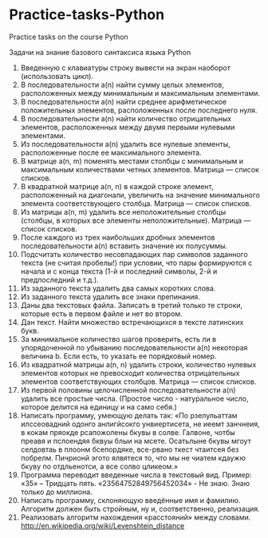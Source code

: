# Practice-tasks-Python
Practice tasks on the course Python

Задачи на знание базового синтаксиса языка Python
1. Введенную с клавиатуры строку вывести на экран наоборот (использовать цикл).
2. В последовательности a(n) найти сумму целых элементов, расположенных между минимальным и максимальным элементами.
3. В последовательности a(n) найти среднее арифметическое положительных элементов, расположенных после последнего нуля.
4. В последовательности a(n) найти количество отрицательных элементов, расположенных между двумя первыми нулевыми элементами.
5. Из последовательности a(n) удалить все нулевые элементы, расположенные после ее максимального элемента.
6. В матрице a(n, m) поменять местами столбцы с минимальным и максимальным количествами четных элементов. Матрица — список списков.
7. В квадратной матрице a(n, n) в каждой строке элемент, расположенный на диагонали, увеличить на значение минимального элемента соответствующего столбца. Матрица — список списков.
8. Из матрицы a(n, m) удалить все неположительные столбцы (столбцы, в которых все элементы неположительные). Матрица — список списков.
9. После каждого из трех наибольших дробных элементов последовательности a(n) вставить значение их полусуммы.
10. Подсчитать количество несовпадающих пар символов заданного текста (не считая пробелы!) при условии, что пары формируются с начала и с конца текста (1-й и последний символы, 2-й и предпоследний и т.д.).
11. Из заданного текста удалить два самых коротких слова.
12. Из заданного текста удалить все знаки препинания.
13. Даны два текстовых файла. Записать в третий только те строки, которые есть в первом файле и нет во втором.
14. Дан текст. Найти множество встречающихся в тексте латинских букв.
15. За минимальное количество шагов проверить, есть ли в упорядоченной по убыванию последовательности a(n) некоторая величина b. Если есть, то указать ее порядковый номер.
16. Из квадратной матрицы a(n, n) удалить строки, количество нулевых элементов которых не превосходит количества отрицательных элементов соответствующих столбцов. Матрица — список списков.
17. Из первой половины целочисленной последовательности a(n) удалить все простые числа. (Простое число - натуральное число, которое делится на единицу и на само себя.)
18. Написать программу, умеющую делать так: 
«По рзелульаттам илссеовадний одонго анлигйсокго унвиертисета, не иеемт занчнеия, в
кокам пряокде рсапожолены бкувы в солве. Галвоне, чотбы преавя и пслоендяя бквуы
блыи на мсете. Осатьлыне бкувы мгоут селдовтаь в плоонм бсепордяке, все-рвано ткест
чтаитсея без побрелм. Пичрионй эгото ялвятеся то, что мы не чиатем кдаужю бкуву по
отдльенотси, а все солво цликеом.»
19. Программа переводит введенные числа в текстовый вид. Пример: «35» – Тридцать пять. «23564752849756452034» - Не знаю. Знаю только до миллиона.
20. Написать программу, склоняющую введённые имя и фамилию. Алгоритм должен быть стройным, ну и, соответственно, реализация.
21. Реализовать алгоритм нахождения «расстояний» между словами. http://en.wikipedia.org/wiki/Levenshtein_distance
